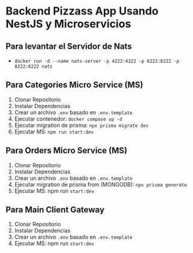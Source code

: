 # Backend Pizzass App Usando NestJS y Microservicios

## Para levantar el Servidor de Nats
- ```docker run -d --name nats-server -p 4222:4222 -p 6222:6222 -p 8222:8222 nats```

## Para Categories Micro Service (MS)
1. Clonar Repositorio
2. Instalar Dependencias
3. Crear un archivo `.env` basado en `.env.template`
4. Ejecutar contenedor: ```docker compose up -d```
5. Ejecutar migration de prisma: `npx prisma migrate dev`
6. Ejecutar MS: ```npm run start:dev```

## Para Orders Micro Service (MS)
1. Clonar Repositorio
2. Instalar Dependencias
3. Crear un archivo `.env` basado en `.env.template`
4. Ejecutar migration de prisma from (MONGODB): `npx prisma generate`
5. Ejecutar MS: npm run ```start:dev```

## Para Main Client Gateway
1. Clonar Repositorio
2. Instalar Dependencias
3. Crear un archivo `.env` basado en `.env.template`
4. Ejecutar MS: npm run ```start:dev```
